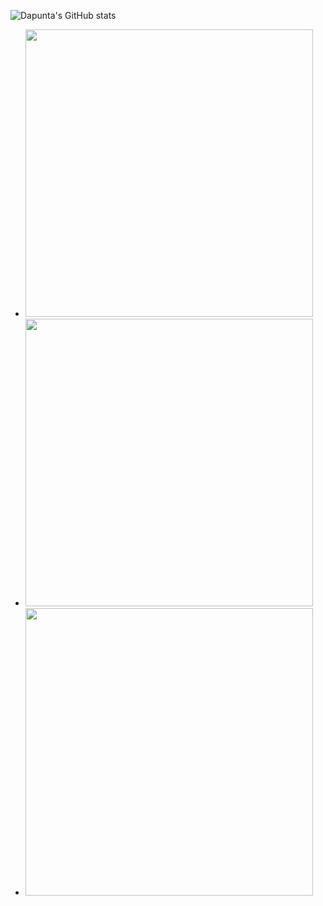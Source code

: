 ![Dapunta's GitHub stats](https://github-readme-stats.vercel.app/api?username=Dapunta&show_icons=true&theme=chartreuse-dark)
- <a href="https://github.com/Dapunta/crackfb"><img src="https://github-link-card.s3.ap-northeast-1.amazonaws.com/Dapunta/crackfb.png" width="460px"></a>
- <a href="https://github.com/Dapunta/crackfb2"><img src="https://github-link-card.s3.ap-northeast-1.amazonaws.com/Dapunta/crackfb2.png" width="460px"></a>
- <a href="https://github.com/Dapunta/crackfb3"><img src="https://github-link-card.s3.ap-northeast-1.amazonaws.com/Dapunta/crackfb3.png" width="460px"></a>

